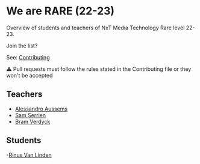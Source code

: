 # We are RARE (22-23)

Overview of students and teachers of NxT Media Technology Rare level 22-23.

Join the list?

See: [Contributing](./CONTRIBUTING.md)

⚠️ Pull requests must follow the rules stated in the Contributing file or they won't be accepted

## Teachers

- [Alessandro Aussems](./people/alessandro_aussems.md)
- [Sam Serrien](./people/sam_serrien.md)
- [Bram Verdyck](./people/bram_verdyck.md)

## Students

-[Rinus Van Linden](./people/rinus_van_linden.md)